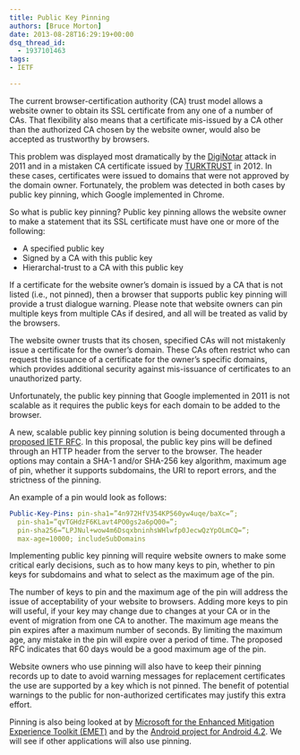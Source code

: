 ```yaml
---
title: Public Key Pinning
authors: [Bruce Morton]
date: 2013-08-28T16:29:19+00:00
dsq_thread_id:
  - 1937101463
tags:
- IETF

---
```

The current browser-certification authority (CA) trust model allows a website owner to obtain its SSL certificate from any one of a number of CAs. That flexibility also means that a certificate mis-issued by a CA other than the authorized CA chosen by the website owner, would also be accepted as trustworthy by browsers.

This problem was displayed most dramatically by the [DigiNotar][1] attack in 2011 and in a mistaken CA certificate issued by [TURKTRUST][2] in 2012. In these cases, certificates were issued to domains that were not approved by the domain owner. Fortunately, the problem was detected in both cases by public key pinning, which Google implemented in Chrome.

So what is public key pinning? Public key pinning allows the website owner to make a statement that its SSL certificate must have one or more of the following:

  * A specified public key
  * Signed by a CA with this public key
  * Hierarchal-trust to a CA with this public key

If a certificate for the website owner&rsquo;s domain is issued by a CA that is not listed (i.e., not pinned), then a browser that supports public key pinning will provide a trust dialogue warning. Please note that website owners can pin multiple keys from multiple CAs if desired, and all will be treated as valid by the browsers.

The website owner trusts that its chosen, specified CAs will not mistakenly issue a certificate for the owner&rsquo;s domain. These CAs often restrict who can request the issuance of a certificate for the owner&rsquo;s specific domains, which provides additional security against mis-issuance of certificates to an unauthorized party.

Unfortunately, the public key pinning that Google implemented in 2011 is not scalable as it requires the public keys for each domain to be added to the browser.

A new, scalable public key pinning solution is being documented through a [proposed IETF RFC][3]. In this proposal, the public key pins will be defined through an HTTP header from the server to the browser. The header options may contain a SHA-1 and/or SHA-256 key algorithm, maximum age of pin, whether it supports subdomains, the URI to report errors, and the strictness of the pinning.

An example of a pin would look as follows:

```yaml
Public-Key-Pins: pin-sha1=”4n972HfV354KP560yw4uqe/baXc=”;
  pin-sha1=”qvTGHdzF6KLavt4PO0gs2a6pQ00=”;
  pin-sha256=”LPJNul+wow4m6DsqxbninhsWHlwfp0JecwQzYpOLmCQ=”;
  max-age=10000; includeSubDomains
```

Implementing public key pinning will require website owners to make some critical early decisions, such as to how many keys to pin, whether to pin keys for subdomains and what to select as the maximum age of the pin.

The number of keys to pin and the maximum age of the pin will address the issue of acceptability of your website to browsers. Adding more keys to pin will useful, if your key may change due to changes at your CA or in the event of migration from one CA to another. The maximum age means the pin expires after a maximum number of seconds. By limiting the maximum age, any mistake in the pin will expire over a period of time. The proposed RFC indicates that 60 days would be a good maximum age of the pin.

Website owners who use pinning will also have to keep their pinning records up to date to avoid warning messages for replacement certificates the use are supported by a key which is not pinned. The benefit of potential warnings to the public for non-authorized certificates may justify this extra effort.

Pinning is also being looked at by [Microsoft for the Enhanced Mitigation Experience Toolkit (EMET)][4] and by the [Android project for Android 4.2][5]. We will see if other applications will also use pinning.

 [1]: https://en.wikipedia.org/wiki/DigiNotar#Issuance_of_fraudulent_certificates
 [2]: http://turktrust.com.tr/en/kamuoyu-aciklamasi-en.html
 [3]: https://tools.ietf.org/html/draft-ietf-websec-key-pinning
 [4]: http://blogs.technet.com/b/srd/archive/2013/04/18/introducing-emet-v4-beta.aspx?Redirected=true
 [5]: http://nelenkov.blogspot.ca/2012/12/certificate-pinning-in-android-42.html